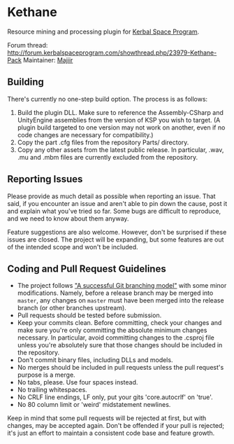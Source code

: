 ﻿Kethane
=======

Resource mining and processing plugin for [Kerbal Space Program](http://www.kerbalspaceprogram.com/).

Forum thread: http://forum.kerbalspaceprogram.com/showthread.php/23979-Kethane-Pack
Maintainer: [Majiir](http://forum.kerbalspaceprogram.com/member.php/7556-Majiir)

Building
--------

There's currently no one-step build option. The process is as follows:

1. Build the plugin DLL. Make sure to reference the Assembly-CSharp and UnityEngine assemblies from the version of KSP you wish to target. (A plugin build targeted to one version may not work on another, even if no code changes are necessary for compatibility.)
2. Copy the part .cfg files from the repository Parts/ directory.
3. Copy any other assets from the latest public release. In particular, .wav, .mu and .mbm files are currently excluded from the repository.

Reporting Issues
----------------

Please provide as much detail as possible when reporting an issue. That said, if you encounter an issue and aren't able to pin down the cause, post it and explain what you've tried so far. Some bugs are difficult to reproduce, and we need to know about them anyway.

Feature suggestions are also welcome. However, don't be surprised if these issues are closed. The project will be expanding, but some features are out of the intended scope and won't be included.

Coding and Pull Request Guidelines
----------------------------------

- The project follows ["A successful Git branching model"](http://nvie.com/posts/a-successful-git-branching-model/) with some minor modifications. Namely, before a release branch may be merged into `master`, any changes on `master` must have been merged into the release branch (or other branches upstream).
- Pull requests should be tested before submission.
- Keep your commits clean. Before committing, check your changes and make sure you're only committing the absolute minimum changes necessary. In particular, avoid committing changes to the .csproj file unless you're absolutely sure that those changes should be included in the repository.
- Don't commit binary files, including DLLs and models.
- No merges should be included in pull requests unless the pull request's purpose is a merge.
- No tabs, please. Use four spaces instead.
- No trailing whitespaces.
- No CRLF line endings, LF only, put your gits 'core.autocrlf' on 'true'.
- No 80 column limit or 'weird' midstatement newlines.

Keep in mind that some pull requests will be rejected at first, but with changes, may be accepted again. Don't be offended if your pull is rejected; it's just an effort to maintain a consistent code base and feature growth.